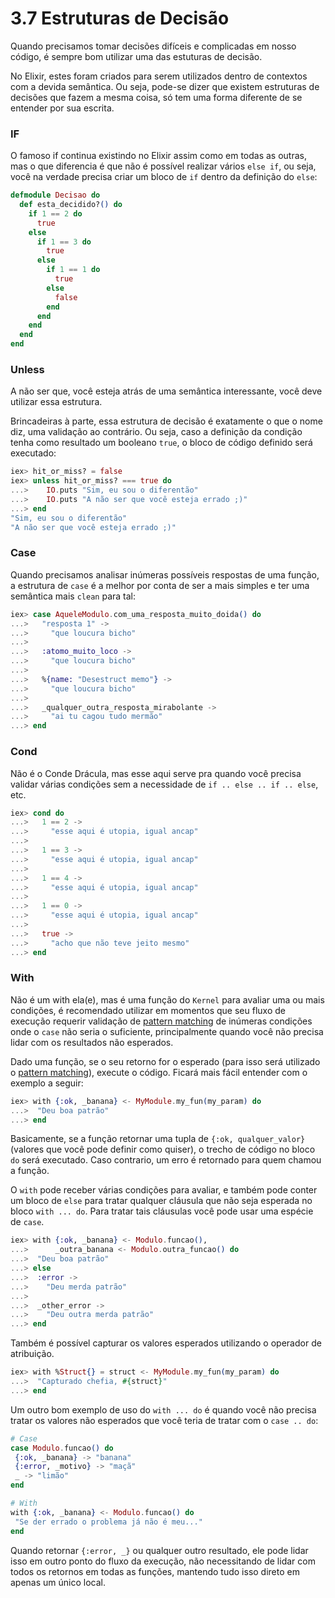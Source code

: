 # 3.7 Estruturas de Decisão

Quando precisamos tomar decisões difíceis e complicadas em nosso código, é sempre bom utilizar uma das estuturas de decisão.

No Elixir, estes foram criados para serem utilizados dentro de contextos com a devida semântica. Ou seja, pode-se dizer que existem estruturas de decisões que fazem a mesma coisa, só tem uma forma diferente de se entender por sua escrita.

### IF

O famoso if continua existindo no Elixir assim como em todas as outras, mas o que diferencia é que não é possível realizar vários `else if`, ou seja, você na verdade precisa criar um bloco de `if` dentro da definição do `else`:

```elixir
defmodule Decisao do
  def esta_decidido?() do
    if 1 == 2 do
      true
    else
      if 1 == 3 do
        true
      else
        if 1 == 1 do
          true
        else
          false
        end
      end
    end
  end
end
```

### Unless

A não ser que, você esteja atrás de uma semântica interessante, você deve utilizar essa estrutura.

Brincadeiras à parte, essa estrutura de decisão é exatamente o que o nome diz, uma validação ao contrário. Ou seja, caso a definição da condição tenha como resultado um booleano `true`, o bloco de código definido será executado:

```elixir
iex> hit_or_miss? = false
iex> unless hit_or_miss? === true do
...>    IO.puts "Sim, eu sou o diferentão"
...>    IO.puts "A não ser que você esteja errado ;)"
...> end
"Sim, eu sou o diferentão"
"A não ser que você esteja errado ;)"
```

### Case

Quando precisamos analisar inúmeras possíveis respostas de uma função, a estrutura de `case` é a melhor por conta de ser a mais simples e ter uma semântica mais `clean` para tal:

```elixir
iex> case AqueleModulo.com_uma_resposta_muito_doida() do
...>   "resposta 1" ->
...>     "que loucura bicho"
...> 
...>   :atomo_muito_loco ->
...>     "que loucura bicho"
...> 
...>   %{name: "Desestruct memo"} ->
...>     "que loucura bicho"
...> 
...>   _qualquer_outra_resposta_mirabolante ->
...>     "ai tu cagou tudo mermão"
...> end
```

### Cond

Não é o Conde Drácula, mas esse aqui serve pra quando você precisa validar várias condições sem a necessidade de `if .. else .. if .. else`, etc.

```elixir
iex> cond do
...>   1 == 2 ->
...>     "esse aqui é utopia, igual ancap"
...> 
...>   1 == 3 ->
...>     "esse aqui é utopia, igual ancap"
...> 
...>   1 == 4 ->
...>     "esse aqui é utopia, igual ancap"
...> 
...>   1 == 0 ->
...>     "esse aqui é utopia, igual ancap"
...> 
...>   true ->
...>     "acho que não teve jeito mesmo"
...> end
```

### With

Não é um with ela(e), mas é uma função do `Kernel` para avaliar uma ou mais condições, é recomendado utilizar em momentos que seu fluxo de execução requerir validação de [pattern matching](../4%20-%20Recursos%20extras/3-Pattern%20Matching.md) de inúmeras condições onde o `case` não seria o suficiente, principalmente quando você não precisa lidar com os resultados não esperados.

Dado uma função, se o seu retorno for o esperado (para isso será utilizado o [pattern matching](../4%20-%20Recursos%20extras/3-Pattern%20Matching.md)), execute o código. Ficará mais fácil entender com o exemplo a seguir:

```elixir
iex> with {:ok, _banana} <- MyModule.my_fun(my_param) do
...>  "Deu boa patrão"
...> end
```

Basicamente, se a função retornar uma tupla de `{:ok, qualquer_valor}` (valores que você pode definir como quiser), o trecho de código no bloco `do` será executado. Caso contrario, um erro é retornado para quem chamou a função.

O `with` pode receber várias condições para avaliar, e também pode conter um bloco de `else` para tratar qualquer cláusula que não seja esperada no bloco `with ... do`. Para tratar tais cláusulas você pode usar uma espécie de `case`.

```elixir
iex> with {:ok, _banana} <- Modulo.funcao(),
...>      _outra_banana <- Modulo.outra_funcao() do
...>  "Deu boa patrão"
...> else
...>  :error -> 
...>    "Deu merda patrão"
...>
...>  _other_error ->
...>    "Deu outra merda patrão"
...> end
```

Também é possível capturar os valores esperados utilizando o operador de atribuição.

```elixir
iex> with %Struct{} = struct <- MyModule.my_fun(my_param) do
...>  "Capturado chefia, #{struct}" 
...> end
```

Um outro bom exemplo de uso do `with ... do` é quando você não precisa tratar os valores não esperados que você teria de tratar com o `case .. do`:


```elixir
# Case
case Modulo.funcao() do
 {:ok, _banana} -> "banana"
 {:error, _motivo} -> "maçã"
 _ -> "limão"
end

# With
with {:ok, _banana} <- Modulo.funcao() do
 "Se der errado o problema já não é meu..."
end
```
Quando retornar `{:error, _}` ou qualquer outro resultado, ele pode lidar isso em outro ponto do fluxo da execução, não necessitando de lidar com todos os retornos em todas as funções, mantendo tudo isso direto em apenas um único local.
